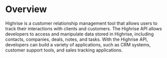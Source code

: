 # Overview

Highrise is a customer relationship management tool that allows users to track their interactions with clients and customers. The Highrise API allows developers to access and manipulate data stored in Highrise, including contacts, companies, deals, notes, and tasks. With the Highrise API, developers can build a variety of applications, such as CRM systems, customer support tools, and sales tracking applications.
